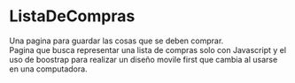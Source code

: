 # ListaDeCompras
Una pagina para guardar las cosas que se deben comprar.<br>
Pagina que busca representar una lista de compras solo con Javascript y el uso de boostrap para realizar un diseño movile first que cambia al usarse en una computadora.
